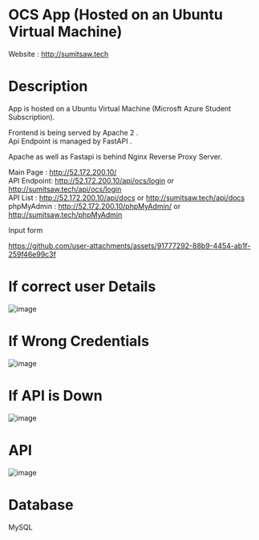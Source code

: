 
# OCS App (Hosted on an Ubuntu Virtual Machine)

Website : http://sumitsaw.tech

# Description  
App is hosted on a Ubuntu Virtual Machine (Microsft Azure Student Subscription).  

Frontend is being served by Apache 2 .   
Api Endpoint is  managed by FastAPI .  

Apache as well as Fastapi is behind Nginx Reverse Proxy Server.  


Main Page  : http://52.172.200.10/  
API Endpoint:  http://52.172.200.10/api/ocs/login or  http://sumitsaw.tech/api/ocs/login  
API List : http://52.172.200.10/api/docs  or  http://sumitsaw.tech/api/docs
phpMyAdmin : http://52.172.200.10/phpMyAdmin/  or  http://sumitsaw.tech/phpMyAdmin


Input form  



https://github.com/user-attachments/assets/91777292-88b9-4454-ab1f-259f46e99c3f


# If correct user Details  
![image](https://github.com/user-attachments/assets/53ebcad2-ffb4-4549-a8f6-ac937f091fc7)

# If Wrong Credentials  
![image](https://github.com/user-attachments/assets/26ea1c4b-98f8-4bf4-8c00-2765d5d167bb)

# If API is Down  
![image](https://github.com/user-attachments/assets/0d2d5055-0ff9-41ee-b1e0-acde74ddb163)




# API
![image](https://github.com/user-attachments/assets/2b39068b-ec01-42d3-9791-27a157ba3311)


# Database 
MySQL


